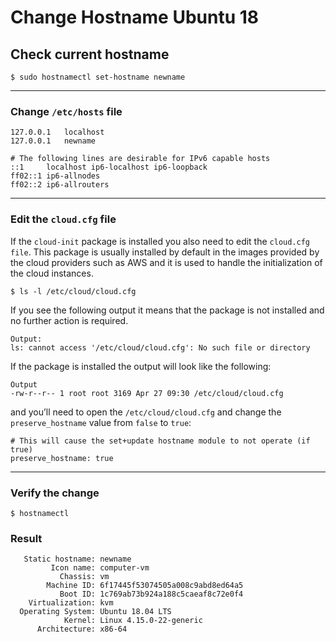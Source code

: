 # Change Hostname Ubuntu 18

## Check current hostname

```
$ sudo hostnamectl set-hostname newname
```

-----

### Change ```/etc/hosts``` file

```
127.0.0.1   localhost
127.0.0.1   newname

# The following lines are desirable for IPv6 capable hosts
::1     localhost ip6-localhost ip6-loopback
ff02::1 ip6-allnodes
ff02::2 ip6-allrouters
```

-----

### Edit the ```cloud.cfg``` file

If the ```cloud-init``` package is installed you also need to edit the ```cloud.cfg file```. This package is usually installed by default in the images provided by the cloud providers such as AWS and it is used to handle the initialization of the cloud instances.

```
$ ls -l /etc/cloud/cloud.cfg
```
If you see the following output it means that the package is not installed and no further action is required.

```
Output:
ls: cannot access '/etc/cloud/cloud.cfg': No such file or directory
```

If the package is installed the output will look like the following:

```
Output
-rw-r--r-- 1 root root 3169 Apr 27 09:30 /etc/cloud/cloud.cfg
```

and you’ll need to open the ```/etc/cloud/cloud.cfg``` and change the ```preserve_hostname``` value from ```false``` to ```true```:

```
# This will cause the set+update hostname module to not operate (if true)
preserve_hostname: true
```
-----

### Verify the change

```
$ hostnamectl
```

### Result

```
   Static hostname: newname
         Icon name: computer-vm
           Chassis: vm
        Machine ID: 6f17445f53074505a008c9abd8ed64a5
           Boot ID: 1c769ab73b924a188c5caeaf8c72e0f4
    Virtualization: kvm
  Operating System: Ubuntu 18.04 LTS
            Kernel: Linux 4.15.0-22-generic
      Architecture: x86-64
```